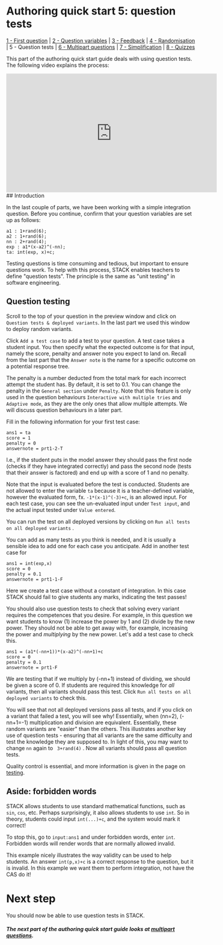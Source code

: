 # Authoring quick start 5: question tests

[1 - First question](Authoring_quick_start_1.md) | [2 - Question variables](Authoring_quick_start_2.md) | [3 - Feedback](Authoring_quick_start_3.md) | [4 - Randomisation](Authoring_quick_start_4.md) | 5 - Question tests | [6 - Multipart questions](Authoring_quick_start_6.md) | [7 - Simplification](Authoring_quick_start_7.md) | [8 - Quizzes](Authoring_quick_start_8.md)



This part of the authoring quick start guide deals with using question tests. The following video explains the process:

<iframe width="560" height="315" src="https://www.youtube.com/embed/wnvsc-v9svE" frameborder="0" allowfullscreen></iframe>
## Introduction

In the last couple of parts, we have been working with a simple integration question. Before you continue, confirm that your question variables are set up as follows:

```
a1 : 1+rand(6);
a2 : 1+rand(6);
nn : 2+rand(4);
exp : a1*(x-a2)^(-nn);
ta: int(exp, x)+c;
```

Testing questions is time consuming and tedious, but important to ensure questions work.  To help with this process, STACK enables teachers to define "question tests".  The principle is the same as "unit testing" in software engineering.

## Question testing

Scroll to the top of your question in the preview window and click on `Question tests & deployed variants`. In the last part we used this window to deploy random variants.

Click `Add a test case` to add a test to your question. A test case takes a student input. You then specify what the expected outcome is for that input, namely the score, penalty and answer note you expect to land on. Recall from the last part that the `Answer note` is the name for a specific outcome on a potential response tree.

The penalty is a number deducted from the total mark for each incorrect attempt the student has. By default, it is set to 0.1. You can change the penalty in the `General section` under `Penalty`. Note that this feature is only used in the question behaviours `Interactive with multiple tries` and `Adaptive mode`, as they are the only ones that allow multiple attempts. We will discuss question behaviours in a later part. 

Fill in the following information for your first test case:

```
ans1 = ta
score = 1
penalty = 0
answernote = prt1-2-T
```

I.e., if the student puts in the model answer they should pass the first node (checks if they have integrated correctly) and pass the second node (tests that their answer is factored) and end up with a score of 1 and no penalty. 

Note that the input is evaluated before the test is conducted. Students are not allowed to enter the variable  `ta` because it is a teacher-defined variable, however the evaluated form, fx.  `-1*(x-1)^(-3)+c`, is an allowed input. For each test case, you can see the un-evaluated input under `Test input`, and the actual input tested under `Value entered`. 

You can run the test on all deployed versions by clicking on  `Run all tests on all deployed variants` .

You can add as many tests as you think is needed, and it is usually a sensible idea to add one for each case you anticipate.  Add in another test case for

```
ans1 = int(exp,x)
score = 0
penalty = 0.1
answernote = prt1-1-F
```

Here we create a test case without a constant of integration. In this case STACK should fail to give students any marks, indicating the test passes!

You should also use question tests to check that solving every variant requires the competences that you desire. For example, in this question we want students to know (1) increase the power by 1 and (2) divide by the new power. They should not be able to get away with, for example, increasing the power and *multiplying* by the new power. Let's add a test case to check this.

```
ans1 = (a1*(-nn+1))*(x-a2)^(-nn+1)+c
score = 0
penalty = 0.1
answernote = prt1-F
```

We are testing that if we multiply by \(-nn+1\) instead of dividing, we should be given a score of 0. If students are required this knowledge for *all* variants, then all variants should pass this test. Click  `Run all tests on all deployed variants` to check this. 

You will see that not all deployed versions pass all tests, and if you click on a variant that failed a test, you will see why! Essentially, when \(nn=2\), \(-nn+1=-1\) multiplication and division are equivalent. Essentially, these random variants are "easier" than the others. This illustrates another key use of question tests - ensuring that all variants are the same difficulty and test the knowledge they are supposed to. In light of this, you may want to change `nn` again to ` 3+rand(4)` . Now all variants should pass all question tests.

Quality control is essential, and more information is given in the page on [testing](/Authoring/Testing.md).

## Aside: forbidden words

STACK allows students to use standard mathematical functions, such as `sin`, `cos`, etc. Perhaps surprisingly, it also allows students to use `int`. So in theory, students could input `int(...)+c`, and the system would mark it correct!

To stop this, go to `input:ans1` and under forbidden words, enter `int`. Forbidden words will render words that are normally allowed invalid.

This example nicely illustrates the way validity can be used to help students.  An answer `int(p,x)+c` is a correct response to the question, but it is invalid.  In this example we want them to perform integration, not have the CAS do it!

# Next step #

You should now be able to use question tests in STACK.

##### The next part of the authoring quick start guide looks at [multipart questions](Authoring_quick_start_6.md).
